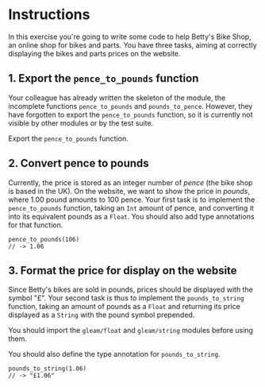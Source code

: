 # Instructions

In this exercise you're going to write some code to help Betty's Bike Shop, an online shop for bikes and parts.
You have three tasks, aiming at correctly displaying the bikes and parts prices on the website.

## 1. Export the `pence_to_pounds` function

Your colleague has already written the skeleton of the module, the incomplete functions `pence_to_pounds` and `pounds_to_pence`.
However, they have forgotten to export the `pence_to_pounds` function, so it is currently not visible by other modules or by the test suite.

Export the `pence_to_pounds` function.

## 2. Convert pence to pounds

Currently, the price is stored as an integer number of *pence* (the bike shop is based in the UK).
On the website, we want to show the price in *pounds*, where 1.00 pound amounts to 100 pence.
Your first task is to implement the `pence_to_pounds` function, taking an `Int` amount of pence, and converting it into its equivalent pounds as a `Float`.
You should also add type annotations for that function.

```gleam
pence_to_pounds(106)
// -> 1.06
```

## 3. Format the price for display on the website

Since Betty's bikes are sold in pounds, prices should be displayed with the symbol "£".
Your second task is thus to implement the `pounds_to_string` function, taking an amount of pounds as a `Float` and returning its price displayed as a `String` with the pound symbol prepended.

You should import the `gleam/float` and `gleam/string` modules before using them.

You should also define the type annotation for `pounds_to_string`.

```gleam
pounds_to_string(1.06)
// -> "£1.06"
```
